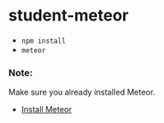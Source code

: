 # student-meteor

- `npm install`
- `meteor`

### Note:
Make sure you already installed Meteor.

- [Install Meteor](https://www.meteor.com/install)